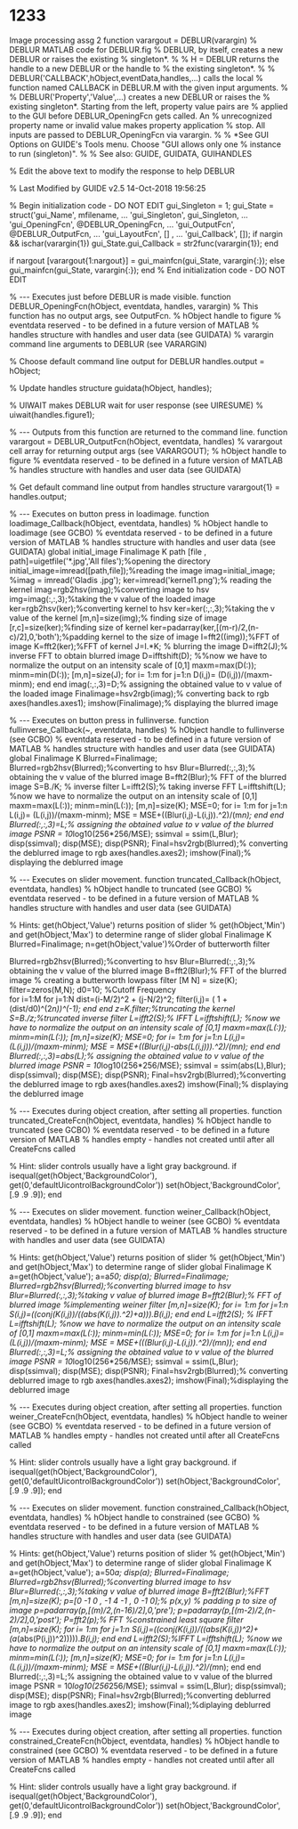 # 1233
Image processing assg 2
function varargout = DEBLUR(varargin)
% DEBLUR MATLAB code for DEBLUR.fig
%      DEBLUR, by itself, creates a new DEBLUR or raises the existing
%      singleton*.
%
%      H = DEBLUR returns the handle to a new DEBLUR or the handle to
%      the existing singleton*.
%
%      DEBLUR('CALLBACK',hObject,eventData,handles,...) calls the local
%      function named CALLBACK in DEBLUR.M with the given input arguments.
%
%      DEBLUR('Property','Value',...) creates a new DEBLUR or raises the
%      existing singleton*.  Starting from the left, property value pairs are
%      applied to the GUI before DEBLUR_OpeningFcn gets called.  An
%      unrecognized property name or invalid value makes property application
%      stop.  All inputs are passed to DEBLUR_OpeningFcn via varargin.
%
%      *See GUI Options on GUIDE's Tools menu.  Choose "GUI allows only one
%      instance to run (singleton)".
%
% See also: GUIDE, GUIDATA, GUIHANDLES

% Edit the above text to modify the response to help DEBLUR

% Last Modified by GUIDE v2.5 14-Oct-2018 19:56:25

% Begin initialization code - DO NOT EDIT
gui_Singleton = 1;
gui_State = struct('gui_Name',       mfilename, ...
                   'gui_Singleton',  gui_Singleton, ...
                   'gui_OpeningFcn', @DEBLUR_OpeningFcn, ...
                   'gui_OutputFcn',  @DEBLUR_OutputFcn, ...
                   'gui_LayoutFcn',  [] , ...
                   'gui_Callback',   []);
if nargin && ischar(varargin{1})
    gui_State.gui_Callback = str2func(varargin{1});
end

if nargout
    [varargout{1:nargout}] = gui_mainfcn(gui_State, varargin{:});
else
    gui_mainfcn(gui_State, varargin{:});
end
% End initialization code - DO NOT EDIT


% --- Executes just before DEBLUR is made visible.
function DEBLUR_OpeningFcn(hObject, eventdata, handles, varargin)
% This function has no output args, see OutputFcn.
% hObject    handle to figure
% eventdata  reserved - to be defined in a future version of MATLAB
% handles    structure with handles and user data (see GUIDATA)
% varargin   command line arguments to DEBLUR (see VARARGIN)

% Choose default command line output for DEBLUR
handles.output = hObject;

% Update handles structure
guidata(hObject, handles);

% UIWAIT makes DEBLUR wait for user response (see UIRESUME)
% uiwait(handles.figure1);


% --- Outputs from this function are returned to the command line.
function varargout = DEBLUR_OutputFcn(hObject, eventdata, handles) 
% varargout  cell array for returning output args (see VARARGOUT);
% hObject    handle to figure
% eventdata  reserved - to be defined in a future version of MATLAB
% handles    structure with handles and user data (see GUIDATA)

% Get default command line output from handles structure
varargout{1} = handles.output;


% --- Executes on button press in loadimage.
function loadimage_Callback(hObject, eventdata, handles)
% hObject    handle to loadimage (see GCBO)
% eventdata  reserved - to be defined in a future version of MATLAB
% handles    structure with handles and user data (see GUIDATA)
global initial_image  Finalimage K path
[file , path]=uigetfile('*.jpg','All files');%opening the directory
initial_image=imread([path,file]);%reading the image
imag=initial_image;
%imag = imread('Gladis .jpg');
ker=imread('kernel1.png');% reading the kernel
imag=rgb2hsv(imag);%converting image to hsv
img=imag(:,:,3);%taking the v value of the loaded image
ker=rgb2hsv(ker);%converting kernel to hsv
ker=ker(:,:,3);%taking the v value of the kernel
[m,n]=size(img);% finding size of image
[r,c]=size(ker);%finding size of kernel
ker=padarray(ker,[(m-r)/2,(n-c)/2],0,'both');%padding kernel to the size of image
I=fft2((img));%FFT of image
K=fft2(ker);%FFT of kernel
J=I.*K; % blurring the image
D=ifft2(J);% inverse FFT to obtain blurred image
D=ifftshift(D);
%%now we have to normalize the output on an intensity scale of [0,1]
maxm=max(D(:));
minm=min(D(:));
[m,n]=size(J);
for i= 1:m
    for j=1:n
         D(i,j)= (D(i,j))/(maxm-minm);
    end
end
imag(:,:,3)=D;% assigning the obtained value to v value of the loaded image
Finalimage=hsv2rgb(imag);% converting back to rgb
axes(handles.axes1);
imshow(Finalimage);% displaying the blurred image

% --- Executes on button press in fullinverse.
function fullinverse_Callback(~, eventdata, handles)
% hObject    handle to fullinverse (see GCBO)
% eventdata  reserved - to be defined in a future version of MATLAB
% handles    structure with handles and user data (see GUIDATA)
global Finalimage K
Blurred=Finalimage;
Blurred=rgb2hsv(Blurred);%converting to hsv
Blur=Blurred(:,:,3);% obtaining the v value of the blurred image
B=fft2(Blur);% FFT of the blurred image
S=B./K; % inverse filter
L=ifft2(S);% taking inverse FFT
L=ifftshift(L);
%now we have to normalize the output on an intensity scale of [0,1]
maxm=max(L(:));
minm=min(L(:));
[m,n]=size(K);
MSE=0;
for i= 1:m
    for j=1:n
         L(i,j)= (L(i,j))/(maxm-minm);
         MSE = MSE+((Blur(i,j)-L(i,j)).^2)/(m*n);
    end
end
Blurred(:,:,3)=L;% assigning the obtained value to v value of the blurred image
PSNR = 10*log10(256*256/MSE);
ssimval = ssim(L,Blur);
disp(ssimval);
disp(MSE);
disp(PSNR);
Final=hsv2rgb(Blurred);% converting the deblurred image to rgb
axes(handles.axes2);
imshow(Final);% displaying the deblurred image


% --- Executes on slider movement.
function truncated_Callback(hObject, eventdata, handles)
% hObject    handle to truncated (see GCBO)
% eventdata  reserved - to be defined in a future version of MATLAB
% handles    structure with handles and user data (see GUIDATA)

% Hints: get(hObject,'Value') returns position of slider
%        get(hObject,'Min') and get(hObject,'Max') to determine range of slider
global Finalimage K
Blurred=Finalimage;
n=get(hObject,'value')%Order of butterworth filter

Blurred=rgb2hsv(Blurred);%converting to hsv
Blur=Blurred(:,:,3);% obtaining the v value of the blurred image
B=fft2(Blur);% FFT of the blurred image
% creating a butterworth lowpass filter
[M N] = size(K);
filter=zeros(M,N);
d0=10;				%Cutoff Frequency		
	for i=1:M
    	for j=1:N
        	dist=(i-M/2)^2 + (j-N/2)^2;
        	filter(i,j)= ( 1 + (dist/d0)^(2*n))^(-1);
        end
    end
z=K.*filter;%truncating the kernel
S=B./z;%truncated inverse filter
L=ifft2(S);% IFFT
L=ifftshift(L);
%now we have to normalize the output on an intensity scale of [0,1]
maxm=max(L(:));
minm=min(L(:));
[m,n]=size(K);
MSE=0;
for i= 1:m
    for j=1:n
         L(i,j)= (L(i,j))/(maxm-minm);
         MSE = MSE+((Blur(i,j)-abs(L(i,j))).^2)/(m*n);
    end
end
Blurred(:,:,3)=abs(L);% assigning the obtained value to v value of the blurred image
PSNR = 10*log10(256*256/MSE);
ssimval = ssim(abs(L),Blur);
disp(ssimval);
disp(MSE);
disp(PSNR);
Final=hsv2rgb(Blurred);%converting the deblurred image to rgb
axes(handles.axes2)
imshow(Final);% displaying the deblurred image



% --- Executes during object creation, after setting all properties.
function truncated_CreateFcn(hObject, eventdata, handles)
% hObject    handle to truncated (see GCBO)
% eventdata  reserved - to be defined in a future version of MATLAB
% handles    empty - handles not created until after all CreateFcns called

% Hint: slider controls usually have a light gray background.
if isequal(get(hObject,'BackgroundColor'), get(0,'defaultUicontrolBackgroundColor'))
    set(hObject,'BackgroundColor',[.9 .9 .9]);
end


% --- Executes on slider movement.
function weiner_Callback(hObject, eventdata, handles)
% hObject    handle to weiner (see GCBO)
% eventdata  reserved - to be defined in a future version of MATLAB
% handles    structure with handles and user data (see GUIDATA)

% Hints: get(hObject,'Value') returns position of slider
%        get(hObject,'Min') and get(hObject,'Max') to determine range of slider
global Finalimage K
a=get(hObject,'value');
a=a*50;
disp(a);
Blurred=Finalimage;
Blurred=rgb2hsv(Blurred);%converting blurred image to hsv
Blur=Blurred(:,:,3);%taking v value of blurred image
B=fft2(Blur);% FFT of blurred image
%implementing weiner filter
[m,n]=size(K);
for i= 1:m
    for j=1:n
     S(i,j)=((conj(K(i,j))/((abs(K(i,j)).^2)+a))).*B(i,j);
    end
end
L=ifft2(S); % IFFT
L=ifftshift(L);
%now we have to normalize the output on an intensity scale of [0,1]
maxm=max(L(:));
minm=min(L(:));
MSE=0;
for i= 1:m
    for j=1:n
         L(i,j)= (L(i,j))/(maxm-minm);
         MSE = MSE+(((Blur(i,j)-L(i,j)).^2)/(m*n));
    end
end
Blurred(:,:,3)=L;% assigning the obtained value to v value of the blurred image
PSNR = 10*log10(256*256/MSE);
ssimval = ssim(L,Blur);
disp(ssimval);
disp(MSE);
disp(PSNR);
Final=hsv2rgb(Blurred);% converting deblurred image to rgb
axes(handles.axes2);
imshow(Final);%displaying the deblurred image

% --- Executes during object creation, after setting all properties.
function weiner_CreateFcn(hObject, eventdata, handles)
% hObject    handle to weiner (see GCBO)
% eventdata  reserved - to be defined in a future version of MATLAB
% handles    empty - handles not created until after all CreateFcns called

% Hint: slider controls usually have a light gray background.
if isequal(get(hObject,'BackgroundColor'), get(0,'defaultUicontrolBackgroundColor'))
    set(hObject,'BackgroundColor',[.9 .9 .9]);
end


% --- Executes on slider movement.
function constrained_Callback(hObject, eventdata, handles)
% hObject    handle to constrained (see GCBO)
% eventdata  reserved - to be defined in a future version of MATLAB
% handles    structure with handles and user data (see GUIDATA)

% Hints: get(hObject,'Value') returns position of slider
%        get(hObject,'Min') and get(hObject,'Max') to determine range of slider
global Finalimage K
a=get(hObject,'value');
a=50*a;
disp(a);
Blurred=Finalimage;
Blurred=rgb2hsv(Blurred);%converting blurred image to hsv
Blur=Blurred(:,:,3);%taking v value of blurred image
B=fft2(Blur);%FFT 
[m,n]=size(K);
p=[0 -1 0 , -1 4 -1 , 0 -1 0];% p(x,y)
% padding p to size of image
p=padarray(p,[(m)/2,(n-16)/2],0,'pre');
p=padarray(p,[(m-2)/2,(n-2)/2],0,'post');
P=fft2(p);% FFT 
%constrained least square filter
[m,n]=size(K);
for i= 1:m
    for j=1:n
        S(i,j)=((conj(K(i,j))/((abs(K(i,j))^2)+(a*(abs(P(i,j))^2))))).*B(i,j);
    end
end
L=ifft2(S);%IFFT
L=ifftshift(L);
%now we have to normalize the output on an intensity scale of [0,1]
maxm=max(L(:));
minm=min(L(:));
[m,n]=size(K);
MSE=0;
for i= 1:m
    for j=1:n
         L(i,j)= (L(i,j))/(maxm-minm);
         MSE = MSE+((Blur(i,j)-L(i,j)).^2)/(m*n);
    end
end
Blurred(:,:,3)=L;% assigning the obtained value to v value of the blurred image
PSNR = 10*log10(256*256/MSE);
ssimval = ssim(L,Blur);
disp(ssimval);
disp(MSE);
disp(PSNR);
Final=hsv2rgb(Blurred);%converting deblurred image to rgb
axes(handles.axes2);
imshow(Final);%diplaying deblurred image



% --- Executes during object creation, after setting all properties.
function constrained_CreateFcn(hObject, eventdata, handles)
% hObject    handle to constrained (see GCBO)
% eventdata  reserved - to be defined in a future version of MATLAB
% handles    empty - handles not created until after all CreateFcns called

% Hint: slider controls usually have a light gray background.
if isequal(get(hObject,'BackgroundColor'), get(0,'defaultUicontrolBackgroundColor'))
    set(hObject,'BackgroundColor',[.9 .9 .9]);
end
